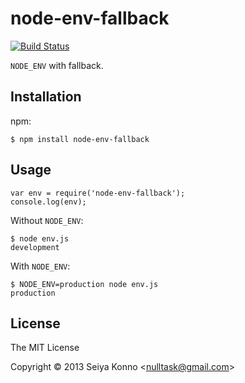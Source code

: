 
# node-env-fallback

[![Build Status](https://travis-ci.org/nulltask/node-env-fallback.svg?branch=master)](https://travis-ci.org/nulltask/node-env-fallback)

`NODE_ENV` with fallback.

## Installation

npm:

    $ npm install node-env-fallback

## Usage

```
var env = require('node-env-fallback');
console.log(env);
```

Without `NODE_ENV`:

    $ node env.js
    development

With `NODE_ENV`:

    $ NODE_ENV=production node env.js
    production

## License

The MIT License

Copyright © 2013 Seiya Konno &lt;nulltask@gmail.com&gt;
